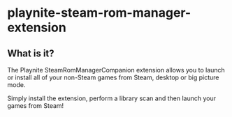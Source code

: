 # playnite-steam-rom-manager-extension

## What is it?

The Playnite SteamRomManagerCompanion extension allows you to launch or install all of your non-Steam games from Steam, desktop or big picture mode. 

Simply install the extension, perform a library scan and then launch your games from Steam!
